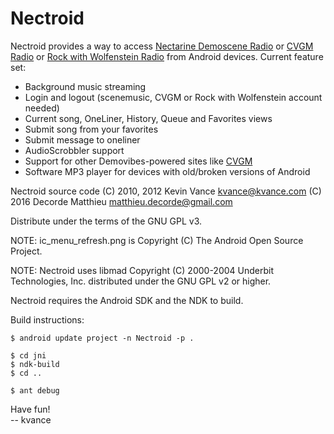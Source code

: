 Nectroid
========
Nectroid provides a way to access
[Nectarine Demoscene Radio](https://www.scenemusic.net/demovibes/) or [CVGM Radio](http://www.cvgm.net/demovibes) or [Rock with Wolfenstein Radio](http://rockwithwolfenstein.com/demovibes) from Android
devices.  Current feature set:

 * Background music streaming
 * Login and logout (scenemusic, CVGM or Rock with Wolfenstein account needed)
 * Current song, OneLiner, History, Queue and Favorites views
 * Submit song from your favorites
 * Submit message to oneliner
 * AudioScrobbler support
 * Support for other Demovibes-powered sites like
   [CVGM](http://www.cvgm.net/demovibes/)
 * Software MP3 player for devices with old/broken versions of Android

Nectroid source code
(C) 2010, 2012 Kevin Vance <kvance@kvance.com>
(C) 2016 Decorde Matthieu <matthieu.decorde@gmail.com>

Distribute under the terms of the GNU GPL v3.


NOTE: ic\_menu\_refresh.png is Copyright (C) The Android Open Source
      Project.

NOTE: Nectroid uses libmad Copyright (C) 2000-2004 Underbit Technologies, Inc.
      distributed under the GNU GPL v2 or higher.


Nectroid requires the Android SDK and the NDK to build.


Build instructions:

    $ android update project -n Nectroid -p .

    $ cd jni
    $ ndk-build
    $ cd ..

    $ ant debug


Have fun!  
-- kvance

